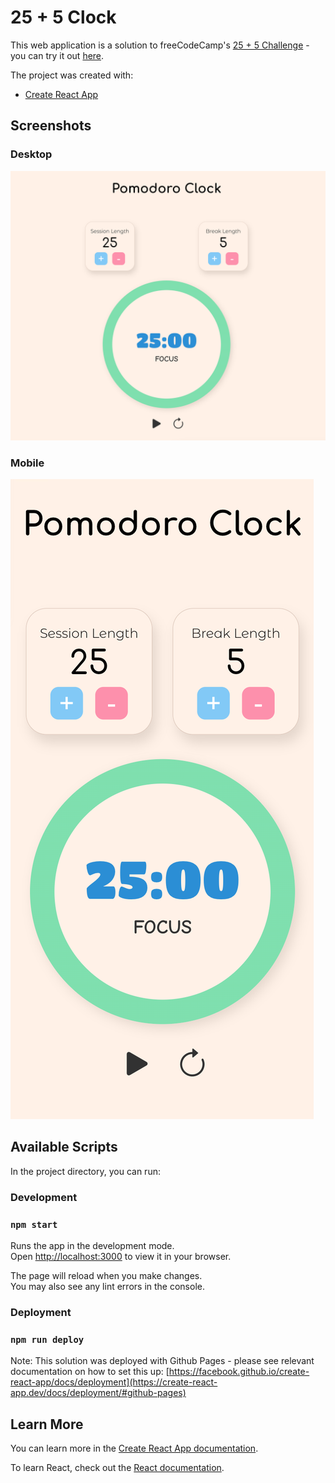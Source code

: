 # 25 + 5 Clock

This web application is a solution to freeCodeCamp's [25 + 5 Challenge](https://www.freecodecamp.org/learn/front-end-development-libraries/front-end-development-libraries-projects/build-a-25--5-clock) - you can try it out [here](https://ishmyles.github.io/pomodoro-clock/).

The project was created with:

- [Create React App](https://github.com/facebook/create-react-app)

## Screenshots

### Desktop

![](./screenshot.png)

### Mobile

![](./screenshot2.png)

## Available Scripts

In the project directory, you can run:

### Development

### `npm start`

Runs the app in the development mode.\
Open [http://localhost:3000](http://localhost:3000) to view it in your browser.

The page will reload when you make changes.\
You may also see any lint errors in the console.

### Deployment

### `npm run deploy`

Note: This solution was deployed with Github Pages - please see relevant documentation on how to set this up: [https://facebook.github.io/create-react-app/docs/deployment](https://create-react-app.dev/docs/deployment/#github-pages)

## Learn More

You can learn more in the [Create React App documentation](https://facebook.github.io/create-react-app/docs/getting-started).

To learn React, check out the [React documentation](https://reactjs.org/).
